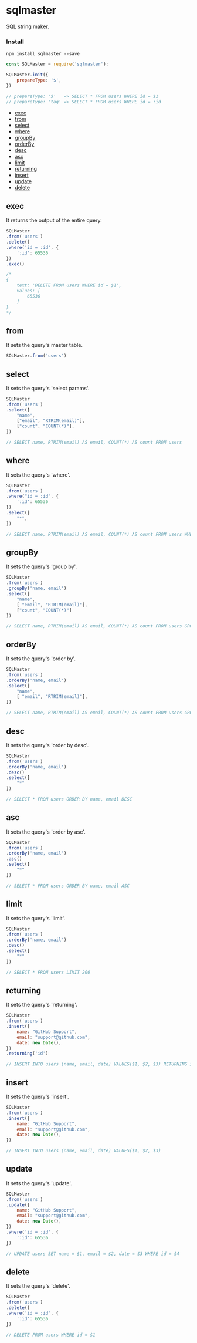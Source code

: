 # sqlmaster
SQL string maker.

### Install

```
npm install sqlmaster --save
```
```javascript
const SQLMaster = require('sqlmaster');

SQLMaster.init({
    prepareType: '$',
})

// prepareType: '$'   => SELECT * FROM users WHERE id = $1
// prepareType: 'tag' => SELECT * FROM users WHERE id = :id
```

- [exec](#exec)
- [from](#from)
- [select](#select)
- [where](#where)
- [groupBy](#groupBy)
- [orderBy](#orderBy)
- [desc](#desc)
- [asc](#asc)
- [limit](#limit)
- [returning](#returning)
- [insert](#insert)
- [update](#update)
- [delete](#delete)

## exec
It returns the output of the entire query.

```javascript
SQLMaster
.from('users')
.delete()
.where('id = :id', {
    ':id': 65536
})
.exec()

/*
{
    text: 'DELETE FROM users WHERE id = $1',
    values: [
        65536
    ]
}
*/
```

## from
It sets the query's master table.

```javascript
SQLMaster.from('users')
```

## select
It sets the query's 'select params'.

```javascript
SQLMaster
.from('users')
.select([
    "name",
    ["email", "RTRIM(email)"],
    ["count", "COUNT(*)"],
])

// SELECT name, RTRIM(email) AS email, COUNT(*) AS count FROM users
```

## where
It sets the query's 'where'.

```javascript
SQLMaster
.from('users')
.where("id = :id", {
    ':id': 65536
})
.select([
    "*",
])

// SELECT name, RTRIM(email) AS email, COUNT(*) AS count FROM users WHERE id = $1
```

## groupBy
It sets the query's 'group by'.

```javascript
SQLMaster
.from('users')
.groupBy('name, email')
.select([
    "name",
    [ "email", "RTRIM(email)"],
    ["count", "COUNT(*)"]
])

// SELECT name, RTRIM(email) AS email, COUNT(*) AS count FROM users GROUP BY name, email
```

## orderBy
It sets the query's 'order by'.

```javascript
SQLMaster
.from('users')
.orderBy('name, email')
.select([
    "name",
    [ "email", "RTRIM(email)"],
])

// SELECT name, RTRIM(email) AS email, COUNT(*) AS count FROM users GROUP BY name, email
```

## desc
It sets the query's 'order by desc'.

```javascript
SQLMaster
.from('users')
.orderBy('name, email')
.desc()
.select([
    "*"
])

// SELECT * FROM users ORDER BY name, email DESC
```

## asc
It sets the query's 'order by asc'.

```javascript
SQLMaster
.from('users')
.orderBy('name, email')
.asc()
.select([
    "*"
])

// SELECT * FROM users ORDER BY name, email ASC
```

## limit
It sets the query's 'limit'.

```javascript
SQLMaster
.from('users')
.orderBy('name, email')
.desc()
.select([
    "*"
])

// SELECT * FROM users LIMIT 200
```

## returning
It sets the query's 'returning'.

```javascript
SQLMaster
.from('users')
.insert({
    name: "GitHub Support",
    email: "support@github.com",
    date: new Date(),
})
.returning('id')

// INSERT INTO users (name, email, date) VALUES($1, $2, $3) RETURNING id
```

## insert
It sets the query's 'insert'.

```javascript
SQLMaster
.from('users')
.insert({
    name: "GitHub Support",
    email: "support@github.com",
    date: new Date(),
})

// INSERT INTO users (name, email, date) VALUES($1, $2, $3)
```

## update
It sets the query's 'update'.

```javascript
SQLMaster
.from('users')
.update({
    name: "GitHub Support",
    email: "support@github.com",
    date: new Date(),
})
.where('id = :id', {
    ':id': 65536
})

// UPDATE users SET name = $1, email = $2, date = $3 WHERE id = $4
```

## delete
It sets the query's 'delete'.

```javascript
SQLMaster
.from('users')
.delete()
.where('id = :id', {
    ':id': 65536
})

// DELETE FROM users WHERE id = $1
```

